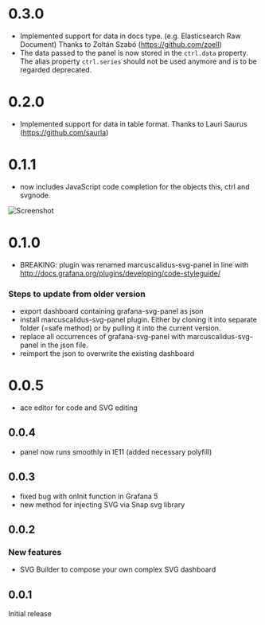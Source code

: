 # 0.3.0
- Implemented support for data in docs type. (e.g. Elasticsearch Raw Document) Thanks to Zoltán Szabó (https://github.com/zoell)
- The data passed to the panel is now stored in the `ctrl.data` property. The alias property `ctrl.series` should not be used anymore and is to be regarded deprecated. 
 
 # 0.2.0
- Implemented support for data in table format. Thanks to Lauri Saurus (https://github.com/saurla)

# 0.1.1
- now includes JavaScript code completion for the objects this, ctrl and svgnode.

![Screenshot](https://raw.githubusercontent.com/MarcusCalidus/marcuscalidus-svg-panel/master/dist/img/codeCompletion_0.1.1.png)

# 0.1.0
- BREAKING: plugin was renamed marcuscalidus-svg-panel in line with http://docs.grafana.org/plugins/developing/code-styleguide/

 ### Steps to update from older version
 
 * export dashboard containing grafana-svg-panel as json
 * install marcuscalidus-svg-panel plugin. Either by cloning it into separate folder (=safe method) or by pulling it into the current version.
 * replace all occurrences of grafana-svg-panel with marcuscalidus-svg-panel in the json file.
 * reimport the json to overwrite the existing dashboard

# 0.0.5
- ace editor for code and SVG editing
## 0.0.4
- panel now runs smoothly in IE11 (added necessary polyfill)
## 0.0.3
- fixed bug with onInit function in Grafana 5
- new method for injecting SVG via Snap svg library
## 0.0.2
### New features
- SVG Builder to compose your own complex SVG dashboard
## 0.0.1
Initial release